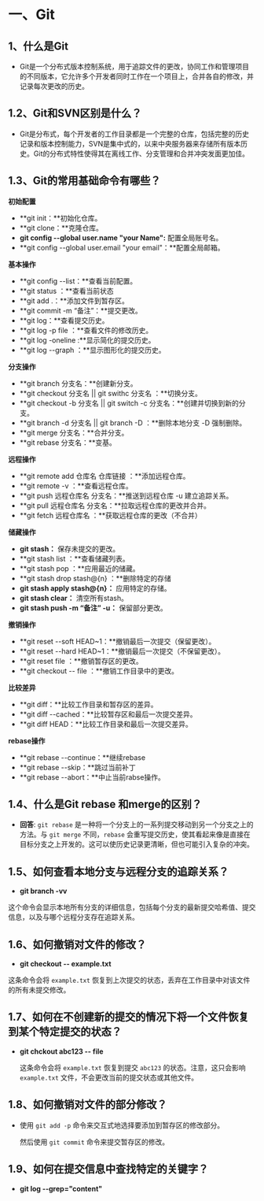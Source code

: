 #  一、Git

## 1、什么是Git

- Git是一个分布式版本控制系统，用于追踪文件的更改，协同工作和管理项目的不同版本，它允许多个开发者同时工作在一个项目上，合并各自的修改，并记录每次更改的历史。

## 1.2、Git和SVN区别是什么？

- Git是分布式，每个开发者的工作目录都是一个完整的仓库，包括完整的历史记录和版本控制能力，SVN是集中式的，以来中央服务器来存储所有版本历史。Git的分布式特性使得其在离线工作、分支管理和合并冲突发面更加佳。

## 1.3、Git的常用基础命令有哪些？

**初始配置**

- **git init：**初始化仓库。
- **git clone：**克隆仓库。
- **git config --global user.name "your Name":**  配置全局账号名。
- **git config --global user.email "your email"：**配置全局邮箱。

**基本操作**

- **git config --list：**查看当前配置。
- **git status ：**查看当前状态
- **git add .：**添加文件到暂存区。
- **git commit -m “备注”：**提交更改。
- **git log：**查看提交历史。
- **git log -p file ：**查看文件的修改历史。
- **git log -oneline :**显示简化的提交历史。
- **git log --graph ：**显示图形化的提交历史。

**分支操作**

- **git branch 分支名：**创建新分支。
- **git checkout 分支名  || git swithc 分支名 ：**切换分支。
- **git checkout -b 分支名 || git switch -c 分支名：**创建并切换到新的分支。
- **git branch -d 分支名 || git branch -D ：**删除本地分支 -D 强制删除。
- **git merge 分支名：**合并分支。
- **git rebase 分支名：**变基。

**远程操作**

- **git remote add 仓库名 仓库链接 ：**添加远程仓库。
- **git remote -v ：**查看远程仓库。
- **git push  远程仓库名 分支名：**推送到远程仓库 -u 建立追踪关系。
- **git pull 远程仓库名 分支名：**拉取远程仓库的更改并合并。
- **git fetch 远程仓库名 ：**获取远程仓库的更改（不合并）

**储藏操作**

- **git stash：** 保存未提交的更改。
- **git stash list ：**查看储藏列表。
- **git stash pop ：**应用最近的储藏。
- **git stash  drop stash@{n}  ：**删除特定的存储
- **git stash apply stash@{n}：** 应用特定的存储。
- **git stash clear：** 清空所有stash。
- **git stash push -m “备注” -u：** 保留部分更改。

**撤销操作**

- **git reset --soft HEAD~1：**撤销最后一次提交（保留更改）。
- **git reset --hard  HEAD~1：**撤销最后一次提交（不保留更改）。
- **git reset file ：**撤销暂存区的更改。
- **git checkout -- file ：**撤销工作目录中的更改。

**比较差异**

- **git diff：**比较工作目录和暂存区的差异。
- **git diff --cached：**比较暂存区和最后一次提交差异。
- **git diff HEAD：**比较工作目录和最后一次提交差异。

**rebase操作**

- **git rebase --continue：**继续rebase
- **git rebase --skip：**跳过当前补丁
- **git rebase --abort：**中止当前rabse操作。

## 1.4、什么是Git rebase 和merge的区别？

- **回答**: `git rebase` 是一种将一个分支上的一系列提交移动到另一个分支之上的方法。与 `git merge` 不同，`rebase` 会重写提交历史，使其看起来像是直接在目标分支之上开发的。这可以使历史记录更清晰，但也可能引入复杂的冲突。

## 1.5、如何查看本地分支与远程分支的追踪关系？

- **git branch -vv**

这个命令会显示本地所有分支的详细信息，包括每个分支的最新提交哈希值、提交信息，以及与哪个远程分支存在追踪关系。

## 1.6、如何撤销对文件的修改？

- **git checkout -- example.txt**

这条命令会将 `example.txt` 恢复到上次提交的状态，丢弃在工作目录中对该文件的所有未提交修改。

## 1.7、如何在不创建新的提交的情况下将一个文件恢复到某个特定提交的状态？

- **git chckout abc123 -- file** 

  这条命令会将 `example.txt` 恢复到提交 `abc123` 的状态。注意，这只会影响 `example.txt` 文件，不会更改当前的提交状态或其他文件。

## 1.8、如何撤销对文件的部分修改？

- 使用 `git add -p` 命令来交互式地选择要添加到暂存区的修改部分。

  然后使用 `git commit` 命令来提交暂存区的修改。

## 1.9、如何在提交信息中查找特定的关键字？

- **git log --grep="content"**


